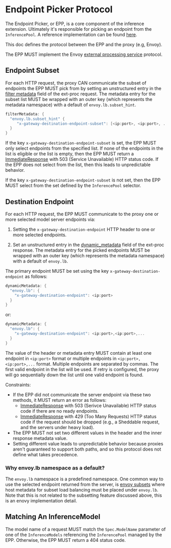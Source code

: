 # Endpoint Picker Protocol

The Endpoint Picker, or EPP, is a core component of the inference extension. Ultimately it's
responsible for picking an endpoint from the `InferencePool`. A reference implementation can be
found [here](../../../pkg/epp/).

This doc defines the protocol between the EPP and the proxy (e.g, Envoy).

The EPP MUST implement the Envoy
[external processing service](https://www.envoyproxy.io/docs/envoy/latest/api-v3/service/ext_proc/v3/external_processor) protocol.

## Endpoint Subset
For each HTTP request, the proxy CAN communicate the subset of endpoints the EPP MUST pick from by setting an unstructured entry in the [filter metadata](https://github.com/envoyproxy/go-control-plane/blob/63a55395d7a39a8d43dcc7acc3d05e4cae7eb7a2/envoy/config/core/v3/base.pb.go#L819) field of the ext-proc request. The metadata entry for the subset list MUST be wrapped with an outer key (which represents the metadata namespace) with a default of `envoy.lb.subset_hint`.

```go
filterMetadata: {
  "envoy.lb.subset_hint" {
     "x-gateway-destination-endpoint-subset": [<ip:port>, <ip:port>, ...]
  }
}
```

If the key `x-gateway-destination-endpoint-subset` is set, the EPP MUST only select endpoints from the specified list. If none of the endpoints in the list is eligible or the list is empty, then the EPP MUST return a [ImmediateResponse](https://github.com/envoyproxy/envoy/blob/f2023ef77bdb4abaf9feef963c9a0c291f55568f/api/envoy/service/ext_proc/v3/external_processor.proto#L195) with 503 (Service Unavailable) HTTP status code. If the EPP does not select from the list, then this leads to unpredictable behavior.

If the key `x-gateway-destination-endpoint-subset` is not set, then the EPP MUST select from the set defined by the `InferencePool` selector.

## Destination Endpoint
For each HTTP request, the EPP MUST communicate to the proxy one or more selected model server endpoints via:

1. Setting the `x-gateway-destination-endpoint` HTTP header to one or more selected endpoints.

2. Set an unstructured entry in the [dynamic_metadata](https://github.com/envoyproxy/go-control-plane/blob/c19bf63a811c90bf9e02f8e0dc1dcef94931ebb4/envoy/service/ext_proc/v3/external_processor.pb.go#L320) field of the ext-proc response. The metadata entry for the picked endpoints MUST be wrapped with an outer key (which represents the metadata namespace) with a default of `envoy.lb`.

The primary endpoint MUST be set using the key `x-gateway-destination-endpoint` as follows:
```go
dynamicMetadata: {
  "envoy.lb": {
    "x-gateway-destination-endpoint": <ip:port>
  }
}
```
or:
```go
dynamicMetadata: {
  "envoy.lb": {
    "x-gateway-destination-endpoint": <ip:port>,<ip:port>,...
  }
}
```

The value of the header or metadata entry MUST contain at least one endpoint in `<ip:port>` format or multiple endpoints in `<ip:port>,<ip:port>,...` format. Multiple endpoints are separated by commas. The first valid endpoint in the list will be used. If retry is configured, the proxy will go sequentially down the list until one valid endpoint is found.

Constraints:
- If the EPP did not communicate the server endpoint via these two methods, it MUST return an error as follows:
  -  [ImmediateResponse](https://github.com/envoyproxy/envoy/blob/f2023ef77bdb4abaf9feef963c9a0c291f55568f/api/envoy/service/ext_proc/v3/external_processor.proto#L195) with 503 (Serivce Unavailable) HTTP status code if there are no ready endpoints.
  -  [ImmediateResponse](https://github.com/envoyproxy/envoy/blob/f2023ef77bdb4abaf9feef963c9a0c291f55568f/api/envoy/service/ext_proc/v3/external_processor.proto#L195) with 429 (Too Many Requests) HTTP status code if the request should be dropped (e.g., a Sheddable request, and the servers under heavy load).
- The EPP MUST not set two different values in the header and the inner response metadata value.
- Setting different value leads to unpredictable behavior because proxies aren't guaranteed to support both paths, and so this protocol does not define what takes precedence.

### Why envoy.lb namespace as a default?
The `envoy.lb` namespace is a predefined namespace. One common way to use the selected endpoint returned from the server, is [envoy subsets](https://www.envoyproxy.io/docs/envoy/latest/intro/arch_overview/upstream/load_balancing/subsets)  where host metadata for subset load balancing must be placed under `envoy.lb`. Note that this is not related to the subsetting feature discussed above, this is an enovy implementation detail.

## Matching An InferenceModel
The model name of a request MUST match the `Spec.ModelName` parameter of one of the `InferenceModels` referencing the `InferencePool` managed by the EPP. Otherwise, the EPP MUST return a 404 status code.
